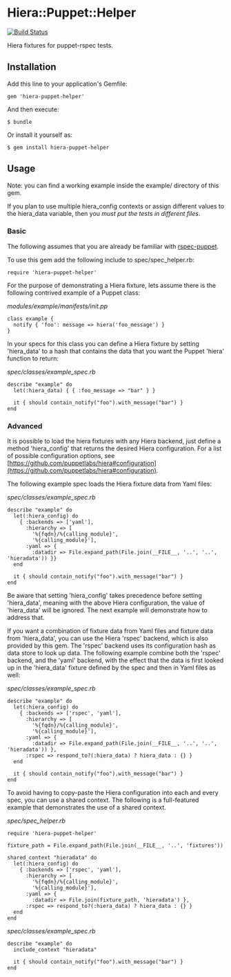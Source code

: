 # Hiera::Puppet::Helper

[![Build Status](https://travis-ci.org/mthibaut/hiera-puppet-helper.png?branch=master)](https://travis-ci.org/mthibaut/hiera-puppet-helper)

Hiera fixtures for puppet-rspec tests.

## Installation

Add this line to your application's Gemfile:

    gem 'hiera-puppet-helper'

And then execute:

    $ bundle

Or install it yourself as:

    $ gem install hiera-puppet-helper

## Usage

Note: you can find a working example inside the example/ directory of this gem.

If you plan to use multiple hiera_config contexts or assign different values
to the hiera_data variable, then you *must put the tests in different files*.

### Basic

The following assumes that you are already be familiar with
[rspec-puppet](https://github.com/rodjek/rspec-puppet/).

To use this gem add the following include to spec/spec\_helper.rb:

    require 'hiera-puppet-helper'

For the purpose of demonstrating a Hiera fixture, lets assume there is the
following contrived example of a Puppet class:

  _modules/example/manifests/init.pp_

    class example {
      notify { 'foo': message => hiera('foo_message') }
    }

In your specs for this class you can define a Hiera fixture by setting
'hiera\_data' to a hash that contains the data that you want the Puppet
'hiera' function to return:

  _spec/classes/example\_spec.rb_

    describe "example" do
      let(:hiera_data) { { :foo_message => "bar" } }

      it { should contain_notify("foo").with_message("bar") }
    end

### Advanced

It is possible to load the hiera fixtures with any Hiera backend, just define
a method 'hiera\_config' that returns the desired Hiera configuration. For a
list of possible configuration options, see
[https://github.com/puppetlabs/hiera#configuration](https://github.com/puppetlabs/hiera#configuration).

The following example spec loads the Hiera fixture data from Yaml files:

  _spec/classes/example\_spec.rb_

    describe "example" do
      let(:hiera_config) do
        { :backends => ['yaml'],
          :hierarchy => [
            '%{fqdn}/%{calling_module}',
            '%{calling_module}'],
          :yaml => {
            :datadir => File.expand_path(File.join(__FILE__, '..', '..', 'hieradata')) }}
      end

      it { should contain_notify("foo").with_message("bar") }
    end

Be aware that setting 'hiera\_config' takes precedence before setting
'hiera\_data', meaning with the above Hiera configuration, the value of
'hiera\_data' will be ignored. The next example will demonstrate how to address
that.

If you want a combination of fixture data from Yaml files and fixture data from
'hiera\_data', you can use the Hiera 'rspec' backend, which is also provided
by this gem. The 'rspec' backend uses its configuration hash as data store to
look up data. The following example combine both the 'rspec' backend, and the
'yaml' backend, with the effect that the data is first looked up in the
'hiera\_data' fixture defined by the spec and then in Yaml files as well:

  _spec/classes/example\_spec.rb_

    describe "example" do
      let(:hiera_config) do
        { :backends => ['rspec', 'yaml'],
          :hierarchy => [
            '%{fqdn}/%{calling_module}',
            '%{calling_module}'],
          :yaml => {
            :datadir => File.expand_path(File.join(__FILE__, '..', '..', 'hieradata')) },
          :rspec => respond_to?(:hiera_data) ? hiera_data : {} }
      end

      it { should contain_notify("foo").with_message("bar") }
    end

To avoid having to copy-paste the Hiera configuration into each and every spec,
you can use a shared context. The following is a full-featured example that
demonstrates the use of a shared context.

  _spec/spec\_helper.rb_

    require 'hiera-puppet-helper'

    fixture_path = File.expand_path(File.join(__FILE__, '..', 'fixtures'))

    shared_context "hieradata" do
      let(:hiera_config) do
        { :backends => ['rspec', 'yaml'],
          :hierarchy => [
            '%{fqdn}/%{calling_module}',
            '%{calling_module}'],
          :yaml => {
            :datadir => File.join(fixture_path, 'hieradata') },
          :rspec => respond_to?(:hiera_data) ? hiera_data : {} }
      end
    end

  _spec/classes/example\_spec.rb_

    describe "example" do
      include_context "hieradata"

      it { should contain_notify("foo").with_message("bar") }
    end
